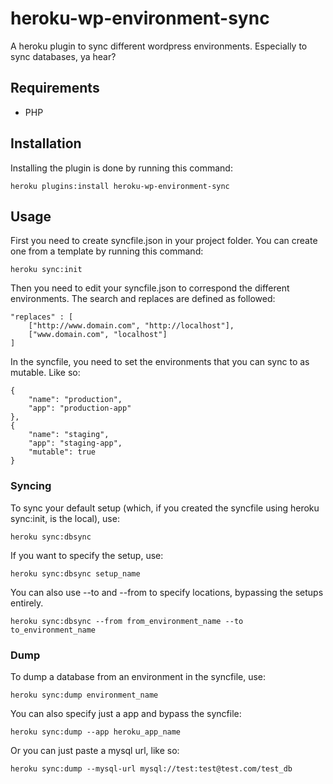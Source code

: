 # heroku-wp-environment-sync

A heroku plugin to sync different wordpress environments. Especially to sync databases, ya hear?

## Requirements

- PHP

## Installation

Installing the plugin is done by running this command:
```
heroku plugins:install heroku-wp-environment-sync
```

## Usage

First you need to create syncfile.json in your project folder. You can create one from a template by running this command:
```
heroku sync:init
```

Then you need to edit your syncfile.json to correspond the different environments. The search and replaces are defined as followed:
```
"replaces" : [
    ["http://www.domain.com", "http://localhost"],
    ["www.domain.com", "localhost"]
]
```

In the syncfile, you need to set the environments that you can sync to as mutable.
Like so:
```
{
    "name": "production",
    "app": "production-app"
},
{
    "name": "staging",
    "app": "staging-app",
    "mutable": true
}
```

### Syncing

To sync your default setup (which, if you created the syncfile using heroku sync:init, is the local), use:
```
heroku sync:dbsync
```

If you want to specify the setup, use:
```
heroku sync:dbsync setup_name
```

You can also use --to and --from to specify locations, bypassing the setups entirely.
```
heroku sync:dbsync --from from_environment_name --to to_environment_name
```

### Dump

To dump a database from an environment in the syncfile, use:
```
heroku sync:dump environment_name
```

You can also specify just a app and bypass the syncfile:
```
heroku sync:dump --app heroku_app_name
```

Or you can just paste a mysql url, like so:
```
heroku sync:dump --mysql-url mysql://test:test@test.com/test_db
```